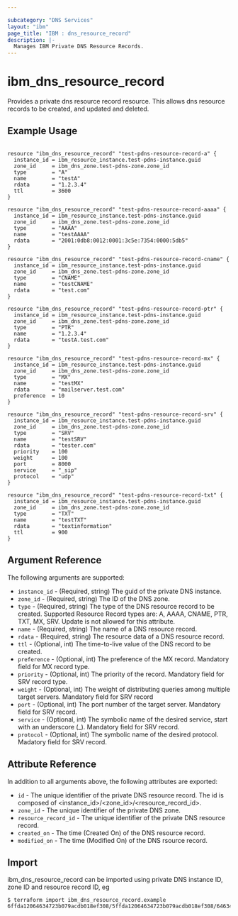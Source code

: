 ```yaml
---

subcategory: "DNS Services"
layout: "ibm"
page_title: "IBM : dns_resource_record"
description: |-
  Manages IBM Private DNS Resource Records.
---
```


# ibm\_dns_resource_record

Provides a private dns resource record resource. This allows dns resource records to be created, and updated and deleted.

## Example Usage

```hcl

resource "ibm_dns_resource_record" "test-pdns-resource-record-a" {
  instance_id = ibm_resource_instance.test-pdns-instance.guid
  zone_id     = ibm_dns_zone.test-pdns-zone.zone_id
  type        = "A"
  name        = "testA"
  rdata       = "1.2.3.4"
  ttl         = 3600
}

resource "ibm_dns_resource_record" "test-pdns-resource-record-aaaa" {
  instance_id = ibm_resource_instance.test-pdns-instance.guid
  zone_id     = ibm_dns_zone.test-pdns-zone.zone_id
  type        = "AAAA"
  name        = "testAAAA"
  rdata       = "2001:0db8:0012:0001:3c5e:7354:0000:5db5"
}

resource "ibm_dns_resource_record" "test-pdns-resource-record-cname" {
  instance_id = ibm_resource_instance.test-pdns-instance.guid
  zone_id     = ibm_dns_zone.test-pdns-zone.zone_id
  type        = "CNAME"
  name        = "testCNAME"
  rdata       = "test.com"
}

resource "ibm_dns_resource_record" "test-pdns-resource-record-ptr" {
  instance_id = ibm_resource_instance.test-pdns-instance.guid
  zone_id     = ibm_dns_zone.test-pdns-zone.zone_id
  type        = "PTR"
  name        = "1.2.3.4"
  rdata       = "testA.test.com"
}

resource "ibm_dns_resource_record" "test-pdns-resource-record-mx" {
  instance_id = ibm_resource_instance.test-pdns-instance.guid
  zone_id     = ibm_dns_zone.test-pdns-zone.zone_id
  type        = "MX"
  name        = "testMX"
  rdata       = "mailserver.test.com"
  preference  = 10
}

resource "ibm_dns_resource_record" "test-pdns-resource-record-srv" {
  instance_id = ibm_resource_instance.test-pdns-instance.guid
  zone_id     = ibm_dns_zone.test-pdns-zone.zone_id
  type        = "SRV"
  name        = "testSRV"
  rdata       = "tester.com"
  priority    = 100
  weight      = 100
  port        = 8000
  service     = "_sip"
  protocol    = "udp"
}

resource "ibm_dns_resource_record" "test-pdns-resource-record-txt" {
  instance_id = ibm_resource_instance.test-pdns-instance.guid
  zone_id     = ibm_dns_zone.test-pdns-zone.zone_id
  type        = "TXT"
  name        = "testTXT"
  rdata       = "textinformation"
  ttl         = 900
}

```

## Argument Reference

The following arguments are supported:

* `instance_id` - (Required, string) The guid of the private DNS instance.
* `zone_id` - (Required, string)  The ID of the DNS zone.
* `type` - (Required, string) The type of the DNS resource record to be created. Supported Resource Record types are: A, AAAA, CNAME, PTR, TXT, MX, SRV. Update is not allowed for this attribute.
* `name` -  (Required, string) The name of a DNS resource record.
* `rdata` -  (Required, string) The resource data of a DNS resource record.
* `ttl` - (Optional, int) The time-to-live value of the DNS record to be created.
* `preference` - (Optional, int) The preference of the MX record. Mandatory field for MX record type.
* `priority` - (Optional, int) The priority of the record. Mandatory field for SRV record type.
* `weight` - (Optional, int) The weight of distributing queries among multiple target servers. Mandatory field for SRV record
* `port` - (Optional, int) The port number of the target server. Mandatory field for SRV record.
* `service` - (Optional, int) The symbolic name of the desired service, start with an underscore (_). Mandatory field for SRV record.
* `protocol` - (Optional, int) The symbolic name of the desired protocol. Madatory field for SRV record.

## Attribute Reference

In addition to all arguments above, the following attributes are exported:

* `id` - The unique identifier of the private DNS resource record. The id is composed of <instance_id>/<zone_id>/<resource_record_id>.
* `zone_id` - The unique identifier of the private DNS zone.
* `resource_record_id` - The unique identifier of the private DNS resource record.
* `created_on` - The time (Created On) of the DNS resource record.
* `modified_on` - The time (Modified On) of the DNS rsource record.

## Import

ibm_dns_resource_record can be imported using private DNS instance ID, zone ID and resource record ID, eg

```
$ terraform import ibm_dns_resource_record.example 6ffda12064634723b079acdb018ef308/5ffda12064634723b079acdb018ef308/6463472064634723b079acdb018a1206
```
